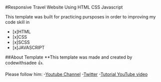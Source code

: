 #Responsive Travel Website Using HTML CSS Javascript

This template was built for practicing pursposes in order to improving my code skill in 
- [x]HTML
- [x]CSS
- [x]SCSS
- [x]JAVASCRIPT

##About Template
**This template was made and created by codewithsadee :+1:.

Please follow him:
-[Youtube Channel](https://www.youtube.com/c/codewithsadee)
-[Twitter](https://twitter.com/codewithsadee)
-[Tutorial YouTube video](https://www.youtube.com/watch?v=9ts7JnruWg4&ab_channel=codewithsadee)